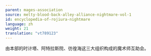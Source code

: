 ```yaml
---
parent: mages-association
source: melty-blood-back-alley-alliance-nightmare-vol-1
id: encyclopedia-of-rojiura-nightmare
language: zh
weight: 21
translation: "vt789123"
---
```


由本部的时计塔、阿特拉斯院、彷徨海这三大组织构成的魔术师互助会。
